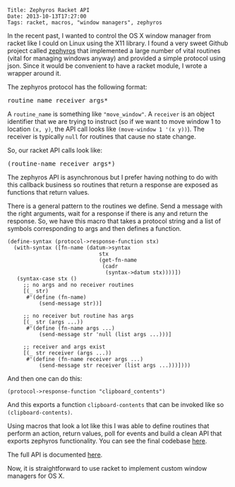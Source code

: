     Title: Zephyros Racket API
    Date: 2013-10-13T17:27:00
    Tags: racket, macros, "window managers", zephyros


In the recent past, I wanted to control the OS X window manager from
racket like I could on Linux using the X11 library. I found a very
sweet Github project called
[zephyros](https://github.com/sdegutis/zephyros/) that implemented a
large number of vital routines (vital for managing windows anyway) and
provided a simple protocol using json. Since it would be convenient to
have a racket module, I wrote a wrapper around it.

<!-- more -->

The zephyros protocol has the following format:

<pre>
routine_name receiver args*
</pre>

A <code>routine_name</code> is something like
<code>"move_window"</code>. A <code>receiver</code> is an object
identifier that we are trying to instruct (so if we want to move
window 1 to location <code>(x, y)</code>, the API call looks like
<code>(move-window 1 '(x y))</code>). The receiver is typically
<code>null</code> for routines that cause no state change.

So, our racket API calls look like:
<pre>
(routine-name receiver args*)
</pre>

The zephyros API is asynchronous but I prefer having nothing to do
with this callback business so routines that return a response are
exposed as functions that return values.

There is a general pattern to the routines we define. Send a message
with the right arguments, wait for a response if there is any and
return the response. So, we have this macro that takes a protocol
string and a list of symbols corresponding to args and then defines a
function.

```racket
(define-syntax (protocol->response-function stx)
  (with-syntax ([fn-name (datum->syntax
                             stx
                             (get-fn-name
                              (cadr
                               (syntax->datum stx))))])
   (syntax-case stx ()
     ;; no args and no receiver routines
     [(_ str)     
      #'(define (fn-name)
          (send-message str))]

     ;; no receiver but routine has args
     [(_ str (args ...))
      #'(define (fn-name args ...)
          (send-message str 'null (list args ...)))]

     ;; receiver and args exist
     [(_ str receiver (args ...))
      #'(define (fn-name receiver args ...)
          (send-message str receiver (list args ...)))])))
```

And then one can do this:

```racket
(protocol->response-function "clipboard_contents")
```

And this exports a function <code>clipboard-contents</code> that can
be invoked like so <code>(clipboard-contents)</code>.

Using macros that look a lot like this I was able to define routines
that perform an action, return values, poll for events and build a
clean API that exports zephyros functionality. You can see the final
codebase [here](https://github.com/shriphani/zephyros/blob/master/libs/zephyros.rkt).

The full API is documented [here](https://github.com/shriphani/zephyros/blob/master/Docs/Racket.md).

Now, it is straightforward to use racket to implement custom window
managers for OS X.
